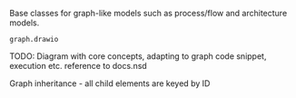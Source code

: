 Base classes for graph-like models such as process/flow and architecture models.

```drawio-resource
graph.drawio
```

				
TODO: Diagram with core concepts, adapting to graph code snippet, execution etc. reference to docs.nsd
				
Graph inheritance - all child elements are keyed by ID
